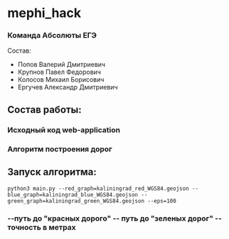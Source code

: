# mephi_hack
### Команда Абсолюты ЕГЭ
Состав: 
- Попов Валерий Дмитриевич
- Крупнов Павел Федорович
- Колосов Михаил Борисович
- Ергучев Александр Дмитриевич
## Состав работы:
### Исходный код web-application 
### Алгоритм построения дорог
## Запуск алгоритма:
```
python3 main.py --red_graph=kaliningrad_red_WGS84.geojson --blue_graph=kaliningrad_blue_WGS84.geojson --green_graph=kaliningrad_green_WGS84.geojson --eps=100
```
###  --путь до "красных дорого" -- путь до "зеленых дорог" --точность в метрах

